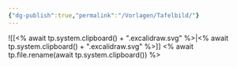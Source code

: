```yaml
---
{"dg-publish":true,"permalink":"/Vorlagen/Tafelbild/"}
---
```


![[<% await tp.system.clipboard() + ".excalidraw.svg" %>\|<% await tp.system.clipboard() + ".excalidraw.svg" %>]]
<% await tp.file.rename(await tp.system.clipboard()) %>
